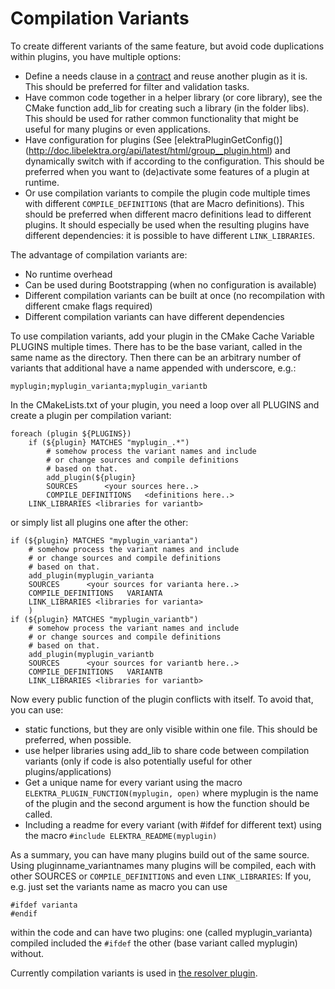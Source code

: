 # Compilation Variants

To create different variants of the same feature, but avoid code
duplications within plugins, you have multiple options:
- Define a needs clause in a [contract](contract.md) and reuse another
  plugin as it is. This should be preferred for filter and validation
  tasks.
- Have common code together in a helper library (or core library),
  see the CMake function add_lib for creating such a library
  (in the folder libs).
  This should be used for rather common functionality that might
  be useful for many plugins or even applications.
- Have configuration for plugins (See [elektraPluginGetConfig()]
  (http://doc.libelektra.org/api/latest/html/group__plugin.html)
  and dynamically switch with if according to the configuration.
  This should be preferred when you want to (de)activate some
  features of a plugin at runtime.
- Or use compilation variants to compile the plugin code multiple
  times with different `COMPILE_DEFINITIONS` (that are Macro definitions).
  This should be preferred when different macro definitions
  lead to different plugins.
  It should especially be used when the resulting plugins have different
  dependencies: it is possible to have different `LINK_LIBRARIES`.

The advantage of compilation variants are:
- No runtime overhead
- Can be used during Bootstrapping (when no configuration is available)
- Different compilation variants can be built at once (no recompilation
  with different cmake flags required)
- Different compilation variants can have different dependencies

To use compilation variants, add your plugin in the CMake Cache
Variable PLUGINS multiple times. There has to be the base variant,
called in the same name as the directory.
Then there can be an arbitrary number of variants that additional
have a name appended with underscore, e.g.:

	myplugin;myplugin_varianta;myplugin_variantb

In the CMakeLists.txt of your plugin, you need a loop over all PLUGINS
and create a plugin per compilation variant:

	foreach (plugin ${PLUGINS})
		if (${plugin} MATCHES "myplugin_.*")
			# somehow process the variant names and include
			# or change sources and compile definitions
			# based on that.
			add_plugin(${plugin}
			SOURCES      <your sources here..>
			COMPILE_DEFINITIONS   <definitions here..>
		LINK_LIBRARIES <libraries for variantb>

or simply list all plugins one after the other:

	if (${plugin} MATCHES "myplugin_varianta")
		# somehow process the variant names and include
		# or change sources and compile definitions
		# based on that.
		add_plugin(myplugin_varianta
		SOURCES      <your sources for varianta here..>
		COMPILE_DEFINITIONS   VARIANTA
		LINK_LIBRARIES <libraries for varianta>
		)
	if (${plugin} MATCHES "myplugin_variantb")
		# somehow process the variant names and include
		# or change sources and compile definitions
		# based on that.
		add_plugin(myplugin_variantb
		SOURCES      <your sources for variantb here..>
		COMPILE_DEFINITIONS   VARIANTB
		LINK_LIBRARIES <libraries for variantb>

Now every public function of the plugin conflicts with itself. To avoid
that, you can use:
- static functions, but they are only visible within one file.
  This should be preferred, when possible.
- use helper libraries using add_lib to share code
  between compilation variants
  (only if code is also potentially useful for other plugins/applications)
- Get a unique name for every variant using the macro
  `ELEKTRA_PLUGIN_FUNCTION(myplugin, open)` where myplugin is
  the name of the plugin and the second argument is how the function
  should be called.
- Including a readme for every variant (with #ifdef for different text)
  using the macro `#include ELEKTRA_README(myplugin)`


As a summary, you can have many plugins build out of the same source.
Using pluginname_variantnames many plugins will be compiled, each
with other SOURCES or `COMPILE_DEFINITIONS` and even `LINK_LIBRARIES`:
If you, e.g. just set
the variants name as macro you can use

	#ifdef varianta
	#endif

within the code and can have two plugins: one (called myplugin_varianta)
compiled included the `#ifdef` the other (base variant called
myplugin) without.

Currently compilation variants is used in
[the resolver plugin](http://libelektra.org/tree/master/src/plugins/resolver/resolver.c).
